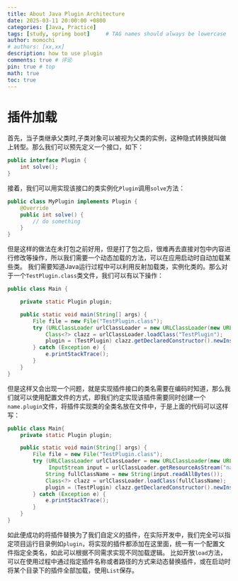 ```yaml
---
title: About Java Plugin Architecture
date: 2025-03-11 20:00:00 +0800
categories: [Java, Practice]
tags: [study, spring boot]     # TAG names should always be lowercase
author: momochi
# authors: [xx,xx]
description: how to use plugin
comments: true # 评论
pin: true # top 
math: true
toc: true
---
```


# 插件加载

首先，当子类继承父类时,子类对象可以被视为父类的实例，这种隐式转换就叫做上转型。那么我们可以预先定义一个接口，如下：

```java
public interface Plugin {
    int solve();
}
```

接着，我们可以用实现该接口的类实例化`Plugin`调用`solve`方法：

```java
public class MyPlugin implements Plugin {
    @Override
    public int solve() {
        // do something
    }
}
```

但是这样的做法在未打包之前好用，但是打了包之后，很难再去直接对包中内容进行修改等操作，所以我们需要一个动态加载的方法，可以在应用启动时自动加载某些类。
我们需要知道Java运行过程中可以利用反射加载类，实例化类的。那么对于一个`TestPlugin.class`类文件，我们可以有以下操作：

```java
public class Main {

    private static Plugin plugin;

    public static void main(String[] args) {
        File file = new File("TestPlugin.class");
        try (URLClassLoader urlClassLoader = new URLClassLoader(new URL[]{file.toPath().toUri().toURL()});) {
            Class<?> clazz = urlClassLoader.loadClass("TestPlugin");
            plugin = (TestPlugin) clazz.getDeclaredConstructor().newInstance();
        } catch (Exception e) {
            e.printStackTrace();
        }
    }
}
```

但是这样又会出现一个问题，就是实现插件接口的类名需要在编码时知道，那么我们就可以使用配置文件的方式，即我们约定实现该插件需要同时创建一个`name.plugin`文件，将插件实现类的全类名放在文件中，于是上面的代码可以这样写：

```java
public class Main{
    private static Plugin plugin;

    public static void main(String[] args) {
        File file = new File("TestPlugin.class");
        try (URLClassLoader urlClassLoader = new URLClassLoader(new URL[]{file.toPath().toUri().toURL()});
             InputStream input = urlClassLoader.getResourceAsStream("name.plugin");) {
            String fullClassName = new String(input.readAllBytes());
            Class<?> clazz = urlClassLoader.loadClass(fullClassName);
            plugin = (TestPlugin) clazz.getDeclaredConstructor().newInstance();
        } catch (Exception e) {
            e.printStackTrace();
        }
    }
}
```

如此便成功的将插件替换为了我们自定义的插件，在实际开发中，我们完全可以指定项目运行目录例如`plugin`，将实现的插件都添加在这里面，统一有一个配置文件指定全类名，如此可以根据不同需求实现不同加载逻辑。
比如开放`load`方法，可以在使用过程中通过指定插件名称或者路径的方式来动态替换插件，或在启动时将某个目录下的插件全部加载，使用`List`保存。